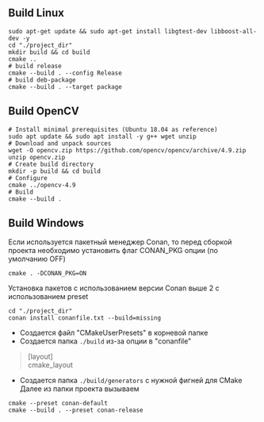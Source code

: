 ## Build Linux
```shell
sudo apt-get update && sudo apt-get install libgtest-dev libboost-all-dev -y
cd "./project_dir"
mkdir build && cd build
cmake ..
# build release
cmake --build . --config Release
# build deb-package
cmake --build . --target package
```

## Build OpenCV
```shell
# Install minimal prerequisites (Ubuntu 18.04 as reference)
sudo apt update && sudo apt install -y g++ wget unzip 
# Download and unpack sources
wget -O opencv.zip https://github.com/opencv/opencv/archive/4.9.zip
unzip opencv.zip
# Create build directory
mkdir -p build && cd build
# Configure
cmake ../opencv-4.9
# Build
cmake --build .
```
## Build Windows
Если используется пакетный менеджер Conan, то перед сборкой проекта необходимо установить флаг CONAN_PKG опции (по умолчанию OFF)
```shell
cmake . -DCONAN_PKG=ON
```
Установка пакетов с использованием версии Conan выше 2 с использованием preset
```shell
cd "./project_dir"
conan install conanfile.txt --build=missing
```
- Создается файл "CMakeUserPresets" в корневой папке
- Создается папка `./build` из-за опции в "conanfile"  
> [layout]  
> cmake_layout

- Создается папка `./build/generators` с нужной фигней для CMake  
Далее из папки проекта вызываем
```shell
cmake --preset conan-default
cmake --build . --preset conan-release
```
